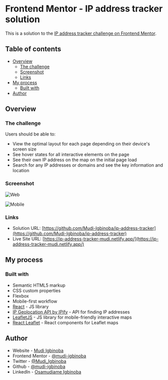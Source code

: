 # Frontend Mentor - IP address tracker solution

This is a solution to the [IP address tracker challenge on Frontend Mentor](https://www.frontendmentor.io/challenges/ip-address-tracker-I8-0yYAH0).

## Table of contents

- [Overview](#overview)
  - [The challenge](#the-challenge)
  - [Screenshot](#screenshot)
  - [Links](#links)
- [My process](#my-process)
  - [Built with](#built-with)
- [Author](#author)

## Overview

### The challenge

Users should be able to:

- View the optimal layout for each page depending on their device's screen size
- See hover states for all interactive elements on the page
- See their own IP address on the map on the initial page load
- Search for any IP addresses or domains and see the key information and location

### Screenshot

![Web](https://user-images.githubusercontent.com/65790714/232557558-9a19decb-6eb1-48b2-a3c3-b32e7438a0f9.png)

![Mobile](https://user-images.githubusercontent.com/65790714/232557841-49505487-0d17-4a2f-b902-aec980482607.png)



### Links

- Solution URL: [https://github.com/Mudi-Igbinoba/ip-address-tracker](https://github.com/Mudi-Igbinoba/ip-address-tracker)
- Live Site URL: [https://ip-address-tracker-mudi.netlify.app/](https://ip-address-tracker-mudi.netlify.app/)

## My process

### Built with

- Semantic HTML5 markup
- CSS custom properties
- Flexbox
- Mobile-first workflow
- [React](https://reactjs.org/) - JS library
- [IP Geolocation API by IPify](https://geo.ipify.org/) - API for finding IP addresses
- [LeafletJS](https://leafletjs.com/) - JS library for mobile-friendly interactive maps
- [React Leaflet](https://react-leaflet.js.org/) - React components for Leaflet maps


## Author

- Website - [Mudi Igbinoba](https://mudee.carrd.co)
- Frontend Mentor - [@mudi-igbinoba](https://www.frontendmentor.io/profile/mudi-igbinoba)
- Twitter - [@Mudi_Igbinoba](https://www.twitter.com/mudi_igbinoba)
- Github - [@mudi-igbinoba](https://github.com/mudi-igbinoba)
- LinkedIn - [Osamudiame Igbinoba](https://www.linkedin.com/in/osamudiame-igbinoba/)
